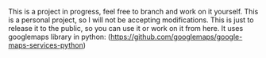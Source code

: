 This is a project in progress, feel free to branch and work on it yourself.
This is a personal project, so I will not be accepting modifications.
This is just to release it to the public, so you can use it or work on it from here.
It uses googlemaps library in python: (https://github.com/googlemaps/google-maps-services-python)
